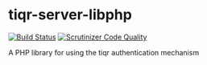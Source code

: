 # tiqr-server-libphp
[![Build Status](https://travis-ci.org/SURFnet/tiqr-server-libphp.svg)](https://travis-ci.org/SURFnet/tiqr-server-libphp)
[![Scrutinizer Code Quality](https://scrutinizer-ci.com/g/SURFnet/tiqr-server-libphp/badges/quality-score.png?b=develop)](https://scrutinizer-ci.com/g/SURFnet/Stepup-u2f-bundle/?branch=develop)


A PHP library for using the tiqr authentication mechanism
